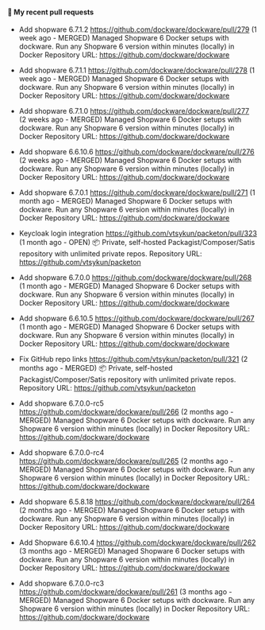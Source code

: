 #### 🔀 My recent pull requests

- Add shopware 6.7.1.2
https://github.com/dockware/dockware/pull/279
(1 week ago - MERGED)
Managed Shopware 6 Docker setups with dockware. Run any Shopware 6 version within minutes (locally) in Docker
Repository URL: https://github.com/dockware/dockware

- Add shopware 6.7.1.1
https://github.com/dockware/dockware/pull/278
(1 week ago - MERGED)
Managed Shopware 6 Docker setups with dockware. Run any Shopware 6 version within minutes (locally) in Docker
Repository URL: https://github.com/dockware/dockware

- Add shopware 6.7.1.0
https://github.com/dockware/dockware/pull/277
(2 weeks ago - MERGED)
Managed Shopware 6 Docker setups with dockware. Run any Shopware 6 version within minutes (locally) in Docker
Repository URL: https://github.com/dockware/dockware

- Add shopware 6.6.10.6
https://github.com/dockware/dockware/pull/276
(2 weeks ago - MERGED)
Managed Shopware 6 Docker setups with dockware. Run any Shopware 6 version within minutes (locally) in Docker
Repository URL: https://github.com/dockware/dockware

- Add shopware 6.7.0.1
https://github.com/dockware/dockware/pull/271
(1 month ago - MERGED)
Managed Shopware 6 Docker setups with dockware. Run any Shopware 6 version within minutes (locally) in Docker
Repository URL: https://github.com/dockware/dockware

- Keycloak login integration
https://github.com/vtsykun/packeton/pull/323
(1 month ago - OPEN)
:package: Private, self-hosted Packagist/Composer/Satis repository with unlimited private repos.
Repository URL: https://github.com/vtsykun/packeton

- Add shopware 6.7.0.0
https://github.com/dockware/dockware/pull/268
(1 month ago - MERGED)
Managed Shopware 6 Docker setups with dockware. Run any Shopware 6 version within minutes (locally) in Docker
Repository URL: https://github.com/dockware/dockware

- Add shopware 6.6.10.5
https://github.com/dockware/dockware/pull/267
(1 month ago - MERGED)
Managed Shopware 6 Docker setups with dockware. Run any Shopware 6 version within minutes (locally) in Docker
Repository URL: https://github.com/dockware/dockware

- Fix GitHub repo links
https://github.com/vtsykun/packeton/pull/321
(2 months ago - MERGED)
:package: Private, self-hosted Packagist/Composer/Satis repository with unlimited private repos.
Repository URL: https://github.com/vtsykun/packeton

- Add shopware 6.7.0.0-rc5
https://github.com/dockware/dockware/pull/266
(2 months ago - MERGED)
Managed Shopware 6 Docker setups with dockware. Run any Shopware 6 version within minutes (locally) in Docker
Repository URL: https://github.com/dockware/dockware

- Add shopware 6.7.0.0-rc4
https://github.com/dockware/dockware/pull/265
(2 months ago - MERGED)
Managed Shopware 6 Docker setups with dockware. Run any Shopware 6 version within minutes (locally) in Docker
Repository URL: https://github.com/dockware/dockware

- Add shopware 6.5.8.18
https://github.com/dockware/dockware/pull/264
(2 months ago - MERGED)
Managed Shopware 6 Docker setups with dockware. Run any Shopware 6 version within minutes (locally) in Docker
Repository URL: https://github.com/dockware/dockware

- Add Shopware 6.6.10.4
https://github.com/dockware/dockware/pull/262
(3 months ago - MERGED)
Managed Shopware 6 Docker setups with dockware. Run any Shopware 6 version within minutes (locally) in Docker
Repository URL: https://github.com/dockware/dockware

- Add shopware 6.7.0.0-rc3
https://github.com/dockware/dockware/pull/261
(3 months ago - MERGED)
Managed Shopware 6 Docker setups with dockware. Run any Shopware 6 version within minutes (locally) in Docker
Repository URL: https://github.com/dockware/dockware
